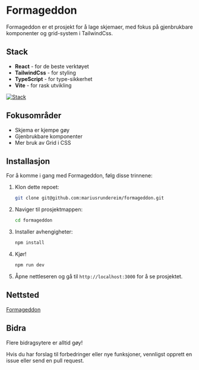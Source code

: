 # Formageddon

Formageddon er et prosjekt for å lage skjemaer, med fokus på gjenbrukbare komponenter og grid-system i TailwindCss.

## Stack

- **React** - for de beste verktøyet
- **TailwindCss** - for styling
- **TypeScript** - for type-sikkerhet
- **Vite** - for rask utvikling

[![Stack](https://skillicons.dev/icons?i=react,ts,tailwind,vite)](https://skillicons.dev)

## Fokusområder

- Skjema er kjempe gøy
- Gjenbrukbare komponenter
- Mer bruk av Grid i CSS

## Installasjon

For å komme i gang med Formageddon, følg disse trinnene:

1. Klon dette repoet:

   ```bash
   git clone git@github.com:mariusrundereim/formageddon.git
   ```

2. Naviger til prosjektmappen:

   ```bash
   cd formageddon
   ```

3. Installer avhengigheter:
   ```bash
   npm install
   ```
4. Kjør!
   ```bash
   npm run dev
   ```
5. Åpne nettleseren og gå til `http://localhost:3000` for å se prosjektet.

## Nettsted

[Formageddon](https://formageddon1.netlify.app/)

## Bidra

Flere bidragsytere er alltid gøy!

Hvis du har forslag til forbedringer eller nye funksjoner, vennligst opprett en issue eller send en pull request.

